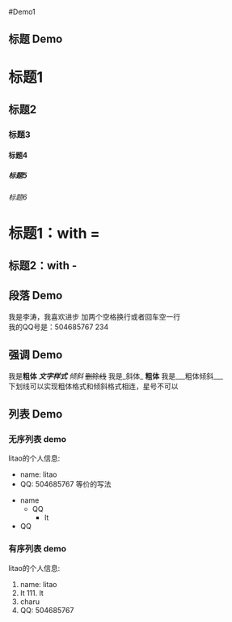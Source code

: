 #Demo1

## 标题 Demo

# 标题1
## 标题2
### 标题3
#### 标题4
##### 标题5
###### 标题6

标题1：with =
===
标题2：with -
---

## 段落 Demo

我是李涛，我喜欢进步  加两个空格换行或者回车空一行  
    我的QQ号是：504685767
    234
## 强调 Demo

我是**粗体** ***文字样式*** *倾斜*
~~删除线~~
我是_斜体_ __粗体__ 我是___粗体倾斜___  
下划线可以实现粗体格式和倾斜格式相连，星号不可以
## 列表 Demo

### 无序列表 demo
litao的个人信息:
* name: litao
* QQ: 504685767
等价的写法
- name
  - QQ
    - lt
- QQ
### 有序列表 demo
litao的个人信息:
1. name: litao
  11. lt
    111. lt
3. charu
2. QQ: 504685767
